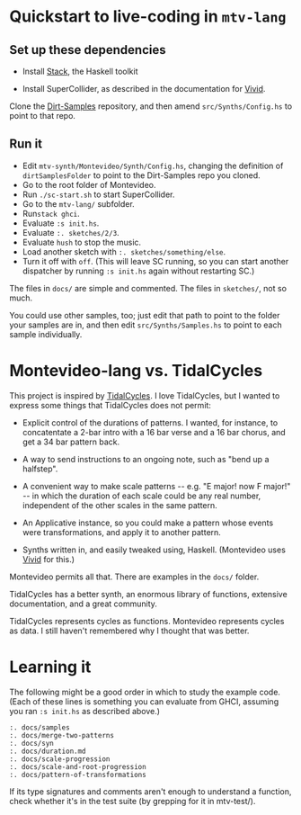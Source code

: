 # Quickstart to live-coding in `mtv-lang`

## Set up these dependencies

* Install [Stack](https://docs.haskellstack.org/en/stable/README/),
the Haskell toolkit

* Install SuperCollider,
as described in the documentation for [Vivid](https://www.vivid-synth.com/).

Clone the
[Dirt-Samples](https://github.com/tidalcycles/Dirt-Samples) repository,
and then amend `src/Synths/Config.hs` to point to that repo.


## Run it

* Edit `mtv-synth/Montevideo/Synth/Config.hs`, changing the definition of `dirtSamplesFolder` to point to the Dirt-Samples repo you cloned.
* Go to the root folder of Montevideo.
* Run `./sc-start.sh` to start SuperCollider.
* Go to the `mtv-lang/` subfolder.
* Run`stack ghci`.
* Evaluate `:s init.hs`.
* Evaluate `:. sketches/2/3`.
* Evaluate `hush` to stop the music.
* Load another sketch with `:. sketches/something/else`.
* Turn it off with `off`. (This will leave SC running, so you can start another dispatcher by running `:s init.hs` again without restarting SC.)

The files in `docs/` are simple and commented.
The files in `sketches/`, not so much.

You could use other samples, too;
just edit that path to point to the folder your samples are in,
and then edit `src/Synths/Samples.hs` to point to each sample individually.


# Montevideo-lang vs. TidalCycles

This project is inspired by
[TidalCycles](https://tidalcycles.org/index.php/Welcome).
I love TidalCycles, but I wanted to express
some things that TidalCycles does not permit:

* Explicit control of the durations of patterns. I wanted, for instance,
to concatentate a 2-bar intro with a 16 bar verse and a 16 bar chorus,
and get a 34 bar pattern back.

* A way to send instructions to an ongoing note,
such as "bend up a halfstep".

* A convenient way to make scale patterns -- e.g. "E major! now F major!" --
in which the duration of each scale could be any real number,
independent of the other scales in the same pattern.

* An Applicative instance,
so you could make a pattern whose events were transformations,
and apply it to another pattern.

* Synths written in, and easily tweaked using, Haskell.
(Montevideo uses [Vivid](https://github.com/vivid-synth/vivid)
for this.)

Montevideo permits all that.
There are examples in the `docs/` folder.

TidalCycles has a better synth, an enormous library of functions,
extensive documentation, and a great community.

TidalCycles represents cycles as functions.
Montevideo represents cycles as data.
I still haven't remembered why I thought that was better.


# Learning it

The following might be a good order in which to study the example code.
(Each of these lines is something you can evaluate from GHCI,
assuming you ran `:s init.hs` as described above.)

```
:. docs/samples
:. docs/merge-two-patterns
:. docs/syn
:. docs/duration.md
:. docs/scale-progression
:. docs/scale-and-root-progression
:. docs/pattern-of-transformations
```

If its type signatures and comments aren't enough to understand a function,
check whether it's in the test suite (by grepping for it in mtv-test/).
